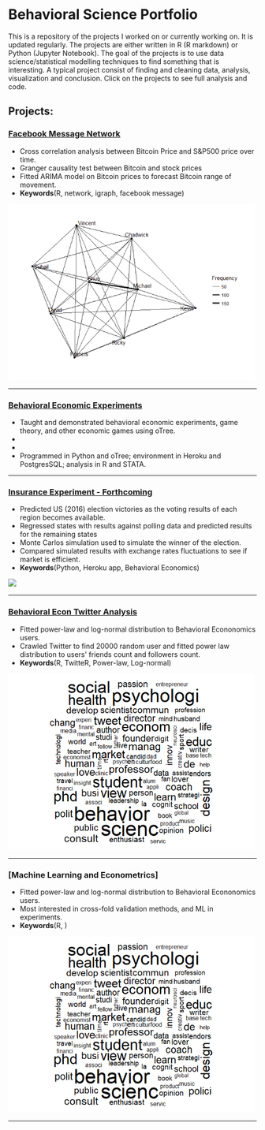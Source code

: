 # Behavioral Science Portfolio
 
This is a repository of the projects I worked on or currently working on. It is updated regularly. The projects are either written in R (R markdown) or Python (Jupyter Notebook). The goal of the projects is to use data science/statistical modelling techniques to find something that is interesting. A typical project consist of finding and cleaning data, analysis, visualization and conclusion. Click on the projects to see full analysis and code.
 
## Projects:
 
###  [Facebook Message Network](https://github.com/WinD-Shear/Behavioral-Scientist/blob/master/Facebook_Message_Network.md)
* Cross correlation analysis between Bitcoin Price and S&P500 price over time.
* Granger causality test between Bitcoin and stock prices
* Fitted ARIMA model on Bitcoin prices to forecast Bitcoin range of movement.
* **Keywords**(R, network, igraph, facebook message)
<img src="https://github.com/WinD-Shear/Behavioral-Scientist/blob/master/Facebook_Message_Network_files/figure-html/unnamed-chunk-3-2.png" width="500">
 
---
### [Behavioral Economic Experiments](https://behavioral-science.herokuapp.com)
* Taught and demonstrated behavioral economic experiments, game theory, and other economic games using oTree.
* 
*
* Programmed in Python and oTree; environment in Heroku and PostgresSQL; analysis in R and STATA.

---

###  [Insurance Experiment - Forthcoming](https://wlu.herokuapp.com)
* Predicted US (2016) election victories as the voting results of each region becomes available.
* Regressed states with results against polling data and predicted results for the remaining states
* Monte Carlos simulation used to simulate the winner of the election.
* Compared simulated results with exchange rates fluctuations to see if market is efficient.
* **Keywords**(Python, Heroku app, Behavioral Economics)
<img src="FX_Analysis_During_US_Election/results.png" width="500">
 
 
---
 
###  [Behavioral Econ Twitter Analysis](https://github.com/WinD-Shear/Behavioral-Scientist/blob/master/TwitteR_Analysis.md)
* Fitted power-law and log-normal distribution to Behavioral Econonomics users.
* Crawled Twitter to find 20000 random user and fitted power law distribution to users' friends count and followers count.
* **Keywords**(R, TwitteR, Power-law, Log-normal)
<img src="https://github.com/WinD-Shear/Behavioral-Scientist/blob/master/TwitteR_Analysis_files/figure-html/unnamed-chunk-3-2.png" width="500">
 
---
  
###  [Machine Learning and Econometrics]
* Fitted power-law and log-normal distribution to Behavioral Econonomics users.
* Most interested in cross-fold validation methods, and ML in experiments.
* **Keywords**(R, )
<img src="https://github.com/WinD-Shear/Behavioral-Scientist/blob/master/TwitteR_Analysis_files/figure-html/unnamed-chunk-3-2.png" width="500">
 
---
 
